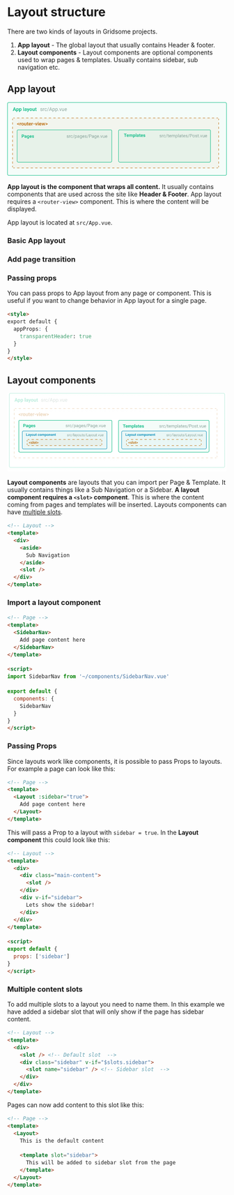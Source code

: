 # Layout structure
There are two kinds of layouts in Gridsome projects.

1. **App layout** - The global layout that usually contains Header & footer.
2. **Layout components** - Layout components are optional components used to wrap pages & templates. Usually contains sidebar, sub navigation etc.

## App layout

![App layout](./images/app-layout.png)


**App layout is the component that wraps all content.** It usually contains components that are used across the site like **Header & Footer**. App layout requires a `<router-view>` component. This is where the content will be displayed.

App layout is located at `src/App.vue`.

### Basic App layout

### Add page transition

### Passing props

You can pass props to App layout from any page or component. This is useful if you want to change behavior in App layout for a single page.

```html
<style>
export default {
  appProps: {
    transparentHeader: true
  }
}
</style>
```


## Layout components

![Layout components](./images/layout-component.png)

**Layout components** are layouts that you can import per Page & Template. It usually contains things like a Sub Navigation or a Sidebar. **A layout component requires a `<slot>` component**. This is where the content coming from pages and templates will be inserted. Layouts components can have [multiple slots](#multiple-content-slots).


```html
<!-- Layout -->
<template>
  <div>
    <aside>
      Sub Navigation
    </aside>
    <slot />
  </div>
</template>
```


### Import a layout component
```html
<!-- Page -->
<template>
  <SidebarNav>
    Add page content here
  </SidebarNav>
</template>

<script>
import SidebarNav from '~/components/SidebarNav.vue'

export default {
  components: {
    SidebarNav
  }
}
</script>

```

### Passing Props
Since layouts work like components, it is possible to pass Props to layouts. For example a page can look like this:


```html
<!-- Page -->
<template>
  <Layout :sidebar="true">
    Add page content here
  </Layout>
</template>
```

This will pass a Prop to a layout with `sidebar = true`. In the **Layout component** this could look like this: 

```html
<!-- Layout -->
<template>
  <div>
    <div class="main-content">
      <slot />
    </div>
    <div v-if="sidebar">
      Lets show the sidebar!
    </div>
  </div>
</template>

<script>
export default {
  props: ['sidebar']
}
</script>
```

### Multiple content slots
To add multiple slots to a layout you need to name them. In this example we have added a sidebar slot that will only show if the page has sidebar content.

```html
<!-- Layout -->
<template>
  <div>
    <slot /> <!-- Default slot  -->
    <div class="sidebar" v-if="$slots.sidebar">
      <slot name="sidebar" /> <!-- Sidebar slot  -->
    </div>
  </div>
</template>
```

Pages can now add content to this slot like this:

```html
<!-- Page -->
<template>
  <Layout>
    This is the default content

    <template slot="sidebar">
      This will be added to sidebar slot from the page
    </template>
  </Layout>
</template>
```